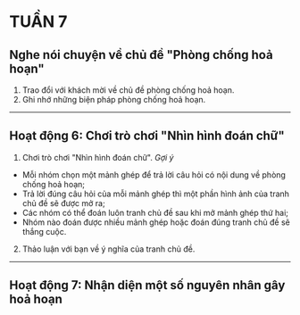 # TUẦN 7

## Nghe nói chuyện về chủ đề "Phòng chống hoả hoạn"
1. Trao đổi với khách mời về chủ đề phòng chống hoả hoạn.
2. Ghi nhớ những biện pháp phòng chống hoả hoạn.

---

## Hoạt động 6: Chơi trò chơi "Nhìn hình đoán chữ"
1. Chơi trò chơi "Nhìn hình đoán chữ".
*Gợi ý*
* Mỗi nhóm chọn một mảnh ghép để trả lời câu hỏi có nội dung về phòng chống hoả hoạn;
* Trả lời đúng câu hỏi của mỗi mảnh ghép thì một phần hình ảnh của tranh chủ đề sẽ được mở ra;
* Các nhóm có thể đoán luôn tranh chủ đề sau khi mở mảnh ghép thứ hai;
* Nhóm nào đoán được nhiều mảnh ghép hoặc đoán đúng tranh chủ đề sẽ thắng cuộc.

2. Thảo luận với bạn về ý nghĩa của tranh chủ đề.

---

## Hoạt động 7: Nhận diện một số nguyên nhân gây hoả hoạn
